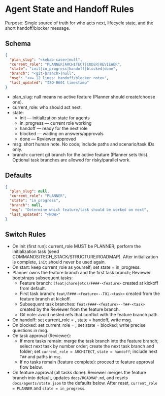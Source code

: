 # Agent State and Handoff Rules

Purpose: Single source of truth for who acts next, lifecycle state, and the short handoff/blocker message.

## Schema

```json
{
  "plan_slug": "<kebab-case>|null",
  "current_role": "PLANNER|ARCHITECT|CODER|REVIEWER",
  "state": "init|in_progress|handoff|blocked|done",
  "branch": "<git-branch>|null",
  "msg": "<<= 12 lines: handoff/blocker note>",
  "last_updated": "ISO-8601 timestamp"
}
```

- plan_slug: null means no active feature (Planner should create/choose one).
- current_role: who should act next.
- state:
  - init — initialization state for agents
  - in_progress — current role working
  - handoff — ready for the next role
  - blocked — waiting on answers/approvals
  - done — Reviewer approved
- msg: short human note. No code; include paths and scenario/task IDs only.
- branch: current git branch for the active feature (Planner sets this). Optional task branches are allowed for risky/parallel work.

## Defaults

```json
{
  "plan_slug": null,
  "current_role": "PLANNER",
  "state": "in_progress",
  "branch": null,
  "msg": "Determine which feature/task should be worked on next",
  "last_updated": "<NOW>"
}
```

## Switch Rules

- On init (first run): current_role MUST be PLANNER; perform the initialization task (seed COMMANDS/TECH_STACK/STRUCTURE/ROADMAP). After initialization is complete, `init` should never be used again.
- On start: keep current_role as yourself; set state = in_progress.
- Planner owns the feature branch and the first task branch; Reviewer bootstraps subsequent tasks:
  - Feature branch: `(feat|chore|etc)/F###-<feature>` created at kickoff from default.
  - First task branch: `feat/F###-<feature>--T01-<task>` created from the feature branch at kickoff.
  - Subsequent task branches: `feat/F###-<feature>--T##-<task>` created by the Reviewer from the feature branch.
  - Git note: avoid nested refs that conflict with the feature branch path.
- On handoff: set current_role = <next role>, state = handoff, write msg.
- On blocked: set current_role = <role that will unblock you>; set state = blocked; write precise questions in msg.
- On task approval (Reviewer):
  - If more tasks remain: merge the task branch into the feature branch; select next task by number order; create the next task branch and folder; set `current_role = ARCHITECT`, `state = handoff`; include next `T##` and paths in `msg`.
  - If no tasks remain (feature complete): proceed to feature approval flow below.
- On feature approval (all tasks done): Reviewer merges the feature branch into default, updates `docs/ROADMAP.md`, and resets `docs/agents/state.json` to the defaults below. After reset, `current_role = PLANNER` and `state = in_progress`.
